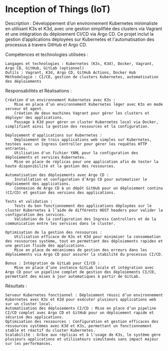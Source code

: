 # Inception of Things (IoT)

Description :
Développement d’un environnement Kubernetes minimaliste en utilisant K3s et K3d, avec une gestion simplifiée des clusters via Vagrant et une intégration du déploiement CI/CD via Argo CD. Ce projet inclut la gestion d’applications déployées sur Kubernetes et l'automatisation des processus à travers GitHub et Argo CD.

Compétences et technologies utilisées :

    Langages et technologies : Kubernetes (K3s, K3d), Docker, Vagrant, Argo CD, GitHub, GitLab (optionnel)
    Outils : Vagrant, K3d, Argo CD, GitHub Actions, Docker Hub
    Méthodologie : CI/CD, gestion de clusters Kubernetes, automatisation des déploiements

Responsabilités et Réalisations :

    Création d'un environnement Kubernetes avec K3s :
        Mise en place d’un environnement Kubernetes léger avec K3s en mode serveur et agent.
        Création de deux machines Vagrant pour gérer les clusters et déployer des applications.
        Passage à K3d pour gérer un cluster Kubernetes local via Docker, simplifiant ainsi la gestion des ressources et la configuration.

    Déploiement d'applications sur Kubernetes :
        Déploiement de trois applications web simples sur Kubernetes, testées avec un Ingress Controller pour gérer les requêtes HTTP entrantes.
        Utilisation d'un fichier YAML pour la configuration des déploiements et services Kubernetes.
        Mise en place de réplicas pour une application afin de tester la haute disponibilité et la gestion des ressources.

    Automatisation des déploiements avec Argo CD :
        Installation et configuration d’Argo CD pour automatiser le déploiement des applications.
        Connexion de Argo CD à un dépôt GitHub pour un déploiement continu (CI/CD) et gestion des versions des applications.

    Tests et validation :
        Tests du bon fonctionnement des applications déployées sur le cluster Kubernetes à l’aide de différents HOST headers pour valider la configuration des services.
        Validation de la configuration des Ingress Controllers et de la communication entre les services dans le cluster.

    Optimisation de la gestion des ressources :
        Utilisation efficace de K3s et K3d pour minimiser la consommation des ressources système, tout en permettant des déploiements rapides et une gestion fluide des applications.
        Mise en place de mécanismes de gestion des erreurs dans les déploiements via Argo CD pour assurer la stabilité du processus CI/CD.

    Bonus : Intégration de GitLab pour CI/CD :
        Mise en place d’une instance GitLab locale et intégration avec Argo CD pour un pipeline complet de gestion des déploiements CI/CD, permettant des mises à jour automatiques à partir de GitLab.

Résultats :

    Serveur Kubernetes fonctionnel : Déploiement réussi d’un environnement Kubernetes avec K3s et K3d pour exécuter plusieurs applications web sur un cluster local.
    Automatisation des déploiements CI/CD : Mise en place d’un pipeline CI/CD complet avec Argo CD et GitHub pour un déploiement rapide et sécurisé des applications.
    Optimisation des ressources : Configuration et gestion efficaces des ressources systèmes avec K3d et K3s, permettant un fonctionnement stable et réactif du cluster Kubernetes.
    Scalabilité : Grâce aux réplicas et à l'usage de K3s, le système gère plusieurs applications et utilisateurs simultanés sans impact majeur sur les performances.
